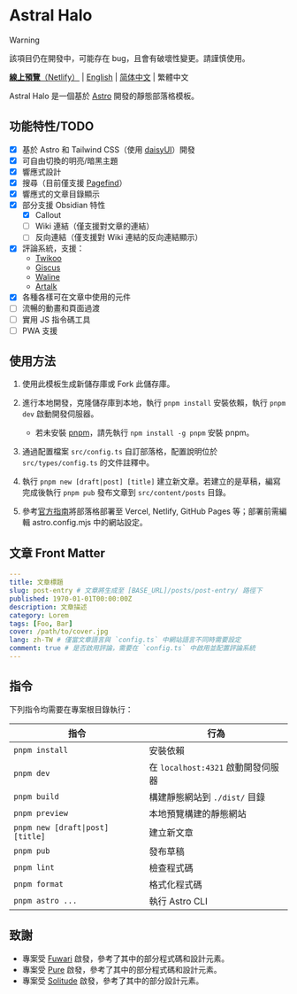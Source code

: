 # Astral Halo

> [!WARNING]
> 該項目仍在開發中，可能存在 bug，且會有破壞性變更。請謹慎使用。

[**線上預覽**（Netlify）](https://astral-halo.netlify.app/) | [English](README.md) | [简体中文](README.zh-CN.md) | 繁體中文

Astral Halo 是一個基於 [Astro](https://astro.build) 開發的靜態部落格模板。

## 功能特性/TODO

- [x] 基於 Astro 和 Tailwind CSS（使用 [daisyUI](https://daisyui.com/?lang=zh_hant)）開發
- [x] 可自由切換的明亮/暗黑主題
- [x] 響應式設計
- [x] 搜尋（目前僅支援 [Pagefind](https://pagefind.app/)）
- [x] 響應式的文章目錄顯示
- [x] 部分支援 Obsidian 特性
  - [x] Callout
  - [ ] Wiki 連結（僅支援對文章的連結）
  - [ ] 反向連結（僅支援對 Wiki 連結的反向連結顯示）
- [x] 評論系統，支援：
  - [Twikoo](https://twikoo.js.org/)
  - [Giscus](https://giscus.app/zh-TW/)
  - [Waline](https://waline.js.org/)
  - [Artalk](https://artalk.js.org/)
- [x] 各種各樣可在文章中使用的元件
- [ ] 流暢的動畫和頁面過渡
- [ ] 實用 JS 指令碼工具
- [ ] PWA 支援

## 使用方法

1. 使用此模板生成新儲存庫或 Fork 此儲存庫。
2. 進行本地開發，克隆儲存庫到本地，執行 `pnpm install` 安裝依賴，執行 `pnpm dev` 啟動開發伺服器。

   - 若未安裝 [pnpm](https://pnpm.io/)，請先執行 `npm install -g pnpm` 安裝 pnpm。

3. 通過配置檔案 `src/config.ts` 自訂部落格，配置說明位於 `src/types/config.ts` 的文件註釋中。
4. 執行 `pnpm new [draft|post] [title]` 建立新文章。若建立的是草稿，編寫完成後執行 `pnpm pub` 發布文章到 `src/content/posts` 目錄。
5. 參考[官方指南](https://docs.astro.build/zh-cn/guides/deploy/)將部落格部署至 Vercel, Netlify, GitHub Pages 等；部署前需編輯 astro.config.mjs 中的網站設定。

## 文章 Front Matter

```yaml
---
title: 文章標題
slug: post-entry # 文章將生成至 [BASE_URL]/posts/post-entry/ 路徑下
published: 1970-01-01T00:00:00Z
description: 文章描述
category: Lorem
tags: [Foo, Bar]
cover: /path/to/cover.jpg
lang: zh-TW # 僅當文章語言與 `config.ts` 中網站語言不同時需要設定
comment: true # 是否啟用評論，需要在 `config.ts` 中啟用並配置評論系統
---
```

## 指令

下列指令均需要在專案根目錄執行：

| 指令                             | 行為                               |
| -------------------------------- | ---------------------------------- |
| `pnpm install`                   | 安裝依賴                           |
| `pnpm dev`                       | 在 `localhost:4321` 啟動開發伺服器 |
| `pnpm build`                     | 構建靜態網站到 `./dist/` 目錄      |
| `pnpm preview`                   | 本地預覽構建的靜態網站             |
| `pnpm new [draft\|post] [title]` | 建立新文章                         |
| `pnpm pub`                       | 發布草稿                           |
| `pnpm lint`                      | 檢查程式碼                         |
| `pnpm format`                    | 格式化程式碼                       |
| `pnpm astro ...`                 | 執行 Astro CLI                     |

## 致謝

- 專案受 [Fuwari](https://github.com/saicaca/fuwari) 啟發，參考了其中的部分程式碼和設計元素。
- 專案受 [Pure](https://github.com/cworld1/astro-theme-pure) 啟發，參考了其中的部分程式碼和設計元素。
- 專案受 [Solitude](https://github.com/everfu/hexo-theme-solitude) 啟發，參考了其中的部分設計元素。
